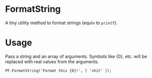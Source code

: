 # FormatString
A tiny utility method to format strings (equiv to `printf`).

# Usage
Pass a string and an array of arguments. Symbols like {0}, etc. will be replaced with real values from the arguments.

```
PF.FormatString('Format this {0}!', [ 'shit' ]);
```
